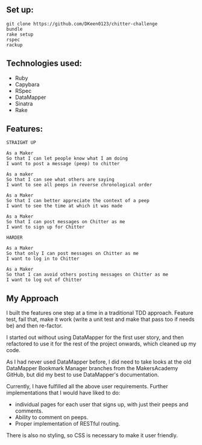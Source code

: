 ## Set up:

```
git clone https://github.com/DKeen0123/chitter-challenge
bundle
rake setup
rspec
rackup
```

## Technologies used:

* Ruby
* Capybara
* RSpec
* DataMapper
* Sinatra
* Rake

## Features:

```
STRAIGHT UP

As a Maker
So that I can let people know what I am doing  
I want to post a message (peep) to chitter

As a maker
So that I can see what others are saying  
I want to see all peeps in reverse chronological order

As a Maker
So that I can better appreciate the context of a peep
I want to see the time at which it was made

As a Maker
So that I can post messages on Chitter as me
I want to sign up for Chitter

HARDER

As a Maker
So that only I can post messages on Chitter as me
I want to log in to Chitter

As a Maker
So that I can avoid others posting messages on Chitter as me
I want to log out of Chitter
```

## My Approach

I built the features one step at a time in a traditional TDD approach. Feature test, fail that, make it work (write a unit test and make that pass too if needs be) and then re-factor.

I started out without using DataMapper for the first user story, and then refactored to use it for the rest of the project onwards, which cleaned up my code.

As I had never used DataMapper before, I did need to take looks at the old DataMapper Bookmark Manager branches from the MakersAcademy GitHub, but did my best to use DataMapper's documentation.

Currently, I have fulfilled all the above user requirements. Further implementations that I would have liked to do:

* individual pages for each user that signs up, with just their peeps and comments.
* Ability to comment on peeps.
* Proper implementation of RESTful routing.

There is also no styling, so CSS is necessary to make it user friendly.

